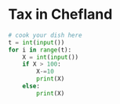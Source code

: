 # Tax in Chefland

```python
# cook your dish here
t = int(input())
for i in range(t):
    X = int(input())
    if X > 100:
        X-=10
        print(X)
    else:
        print(X)
```